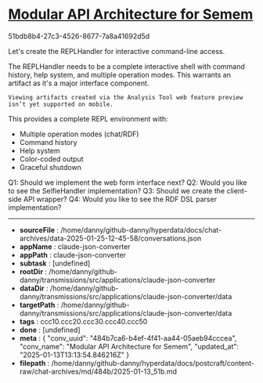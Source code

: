 # [Modular API Architecture for Semem](https://claude.ai/chat/484b7ca6-b4ef-4f41-aa44-05aeb94cccea)

51bdb8b4-27c3-4526-8677-7a8a41692d5d

 Let's create the REPLHandler for interactive command-line access.

<antThinking>The REPLHandler needs to be a complete interactive shell with command history, help system, and multiple operation modes. This warrants an artifact as it's a major interface component.</antThinking>
```
Viewing artifacts created via the Analysis Tool web feature preview isn’t yet supported on mobile.
```



This provides a complete REPL environment with:
- Multiple operation modes (chat/RDF)
- Command history
- Help system
- Color-coded output
- Graceful shutdown

Q1: Should we implement the web form interface next?
Q2: Would you like to see the SelfieHandler implementation?
Q3: Should we create the client-side API wrapper?
Q4: Would you like to see the RDF DSL parser implementation?

---

* **sourceFile** : /home/danny/github-danny/hyperdata/docs/chat-archives/data-2025-01-25-12-45-58/conversations.json
* **appName** : claude-json-converter
* **appPath** : claude-json-converter
* **subtask** : [undefined]
* **rootDir** : /home/danny/github-danny/transmissions/src/applications/claude-json-converter
* **dataDir** : /home/danny/github-danny/transmissions/src/applications/claude-json-converter/data
* **targetPath** : /home/danny/github-danny/transmissions/src/applications/claude-json-converter/data
* **tags** : ccc10.ccc20.ccc30.ccc40.ccc50
* **done** : [undefined]
* **meta** : {
  "conv_uuid": "484b7ca6-b4ef-4f41-aa44-05aeb94cccea",
  "conv_name": "Modular API Architecture for Semem",
  "updated_at": "2025-01-13T13:13:54.846216Z"
}
* **filepath** : /home/danny/github-danny/hyperdata/docs/postcraft/content-raw/chat-archives/md/484b/2025-01-13_51b.md